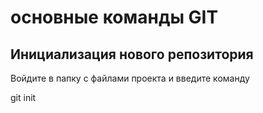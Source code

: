 # основные команды GIT

## Инициализация нового репозитория

Войдите в папку с файлами проекта и введите команду

git init